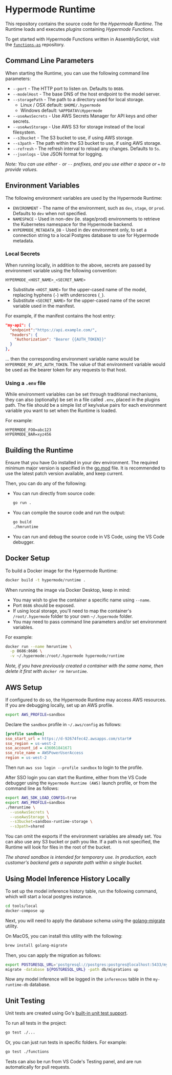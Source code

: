 # Hypermode Runtime

This repository contains the source code for the _Hypermode Runtime_.
The Runtime loads and executes _plugins_ containing _Hypermode Functions_.

To get started with Hypermode Functions written in AssemblyScript, visit the
[`functions-as`](https://github.com/gohypermode/functions-as) repository.

## Command Line Parameters

When starting the Runtime, you can use the following command line parameters:

- `--port` - The HTTP port to listen on.  Defaults to `8686`.
- `--modelHost` - The base DNS of the host endpoint to the model server.
- `--storagePath` - The path to a directory used for local storage.
  - Linux / OSX default: `$HOME/.hypermode`
  - Windows default: `%APPDATA%\Hypermode`
- `--useAwsSecrets` - Use AWS Secrets Manager for API keys and other secrets.
- `--useAwsStorage` - Use AWS S3 for storage instead of the local filesystem.
- `--s3bucket` - The S3 bucket to use, if using AWS storage.
- `--s3path` - The path within the S3 bucket to use, if using AWS storage.
- `--refresh` - The refresh interval to reload any changes.  Defaults to `5s`.
- `--jsonlogs` - Use JSON format for logging.

_Note: You can use either `-` or `--` prefixes, and you use either a space or `=` to provide values._

## Environment Variables

The following environment variables are used by the Hypermode Runtime:

- `ENVIRONMENT` - The name of the environment, such as `dev`, `stage`, or `prod`.  Defaults to `dev` when not specified.
- `NAMESPACE` - Used in non-dev (ie. stage/prod) environments to retrieve the Kubernetes namespace for the Hypermode backend.
- `HYPERMODE_METADATA_DB` - Used in dev environment only, to set a connection string to a local Postgres database to use for Hypermode metadata.

### Local Secrets

When running locally, in addition to the above, secrets are passed by environment variable using the following convention: 

```
HYPERMODE_<HOST_NAME>_<SECRET_NAME>
```
  - Substitute `<HOST_NAME>` for the upper-cased name of the model, replacing hyphens (`-`) with underscores (`_`).
  - Substitute `<SECRET_NAME>` for the upper-cased name of the secret variable used in the manifest.

For example, if the manifest contains the host entry:

```json
"my-api": {
  "endpoint":"https://api.example.com/",
  "headers": {
    "Authorization": "Bearer {{AUTH_TOKEN}}"
  }
},
```

... then the corresponding environment variable name would be `HYPERMODE_MY_API_AUTH_TOKEN`.
The value of that environment variable would be used as the bearer token for any requests to that host.

### Using a `.env` file

While environment variables can be set through traditional mechanisms, they can also (optionally)
be set in a file called `.env`, placed in the plugins path.  The file should be a simple list of
key/value pairs for each environment variable you want to set when the Runtime is loaded.

For example:
```
HYPERMODE_FOO=abc123
HYPERMODE_BAR=xyz456
```

## Building the Runtime

Ensure that you have Go installed in your dev environment.
The required minimum major version is specified in the [go.mod](./go.mod) file.
It is recommended to use the latest patch version available, and keep current.

Then, you can do any of the following:

- You can run directly from source code:
  ```sh
  go run .
  ```

- You can compile the source code and run the output:
  ```sh
  go build
  ./hmruntime
  ```

- You can run and debug the source code in VS Code, using the VS Code debugger.
 
## Docker Setup

To build a Docker image for the Hypermode Runtime:

```sh
docker build -t hypermode/runtime .
```

When running the image via Docker Desktop, keep in mind:
- You may wish to give the container a specific name using `--name`.
- Port `8686` should be exposed.
- If using local storage, you'll need to map the container's `/root/.hypermode` folder to your own `~/.hypermode` folder.
- You may need to pass command line parameters and/or set environment variables.

For example:

```sh
docker run --name hmruntime \
  -p 8686:8686 \
  -v ~/.hypermode:/root/.hypermode hypermode/runtime
```

_Note, if you have previously created a container with the same name, then delete it first with `docker rm hmruntime`._

## AWS Setup
If configured to do so, the Hypermode Runtime may access AWS resources.
If you are debugging locally, set up an AWS profile.

```sh
export AWS_PROFILE=sandbox
```

Declare the `sandbox` profile in `~/.aws/config` as follows:

```ini
[profile sandbox]
sso_start_url = https://d-92674fec42.awsapps.com/start#
sso_region = us-west-2
sso_account_id = 436061841671
sso_role_name = AWSPowerUserAccess
region = us-west-2
```

Then run `aws sso login --profile sandbox` to login to the profile.

After SSO login you can start the Runtime, either from the VS Code debugger
using the `Hypermode Runtime (AWS)` launch profile, or from the command line as follows:

```sh
export AWS_SDK_LOAD_CONFIG=true
export AWS_PROFILE=sandbox
./hmruntime \
  --useAwsSecrets \
  --useAwsStorage \
  --s3bucket=sandbox-runtime-storage \
  --s3path=shared
```

You can omit the exports if the environment variables are already set.
You can also use any S3 bucket or path you like.  If a path is not specified, the Runtime will look for files in the root of the bucket.

_The shared sandbox is intended for temporary use.  In production, each customer's backend gets a separate path within a single bucket._

## Using Model Inference History Locally

To set up the model inference history table, run the following command, which will start a local postgres instance. 

```sh
cd tools/local
docker-compose up
```

Next, you will need to apply the database schema using the [golang-migrate](https://github.com/golang-migrate/migrate) utility.

On MacOS, you can install this utility with the following:

```sh
brew install golang-migrate
```

Then, you can apply the migration as follows:

```sh
export POSTGRESQL_URL='postgresql://postgres:postgres@localhost:5433/my-runtime-db?sslmode=disable'
migrate -database ${POSTGRESQL_URL} -path db/migrations up
```

Now any model inference will be logged in the `inferences` table in the `my-runtime-db` database.

## Unit Testing

Unit tests are created using Go's [built-in unit test support](https://go.dev/doc/tutorial/add-a-test).

To run all tests in the project:

```sh
go test ./...
```

Or, you can just run tests in specific folders.  For example:

```sh
go test ./functions
```

Tests can also be run from VS Code's Testing panel, and are run automatically for pull requests.

